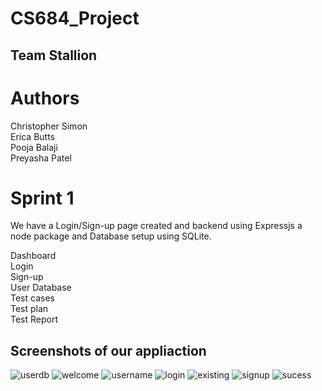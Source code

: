 # CS684_Project

## Team Stallion

# Authors

Christopher Simon\
Erica Butts\
Pooja Balaji\
Preyasha Patel

# Sprint 1 

We have a Login/Sign-up page created and backend using Expressjs a node package and Database setup using SQLite. 

Dashboard\
Login\
Sign-up\
User Database\
Test cases\
Test plan\
Test Report


## Screenshots of our appliaction

![userdb](https://user-images.githubusercontent.com/45910402/155037835-d541f47b-a7cb-46a1-9c31-d5ebfd9858b1.png)
![welcome](https://user-images.githubusercontent.com/45910402/155038312-e6426a7e-2081-4438-859c-d7d668bd6f65.png)
![username](https://user-images.githubusercontent.com/45910402/155037836-2d796934-1a97-443d-9471-a345314a0604.png)
![login](https://user-images.githubusercontent.com/45910402/155037829-d1500aaa-a402-408c-ae62-198313ccd8ec.png)
![existing](https://user-images.githubusercontent.com/45910402/155037827-2dfde6c3-9dad-46fd-b814-ff6c2197c341.png)
![signup](https://user-images.githubusercontent.com/45910402/155037830-f734d8c2-f76f-4702-bf3d-1a05071735c6.png)
![sucess](https://user-images.githubusercontent.com/45910402/155037832-c5b2ae8f-0124-452d-ad67-762b961c51be.png)
